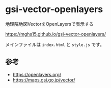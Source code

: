 # gsi-vector-openlayers
地理院地図VectorをOpenLayersで表示する

https://mghs15.github.io/gsi-vector-openlayers/

メインファイルは `index.html` と `style.js` です。

## 参考
* https://openlayers.org/
* https://maps.gsi.go.jp/vector/

